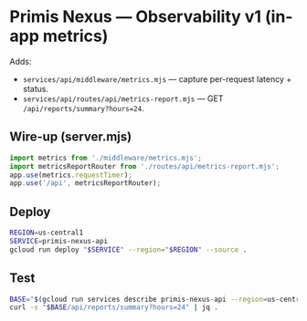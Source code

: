 # Primis Nexus — Observability v1 (in-app metrics)

Adds:
- `services/api/middleware/metrics.mjs` — capture per-request latency + status.
- `services/api/routes/api/metrics-report.mjs` — GET `/api/reports/summary?hours=24`.

## Wire-up (server.mjs)
```js
import metrics from './middleware/metrics.mjs';
import metricsReportRouter from './routes/api/metrics-report.mjs';
app.use(metrics.requestTimer);
app.use('/api', metricsReportRouter);
```

## Deploy
```bash
REGION=us-central1
SERVICE=primis-nexus-api
gcloud run deploy "$SERVICE" --region="$REGION" --source .
```

## Test
```bash
BASE="$(gcloud run services describe primis-nexus-api --region=us-central1 --format='value(status.url)')"
curl -s "$BASE/api/reports/summary?hours=24" | jq .
```

